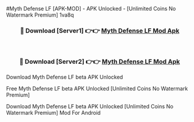 #Myth Defense LF [APK-MOD] - APK Unlocked - [Unlimited Coins No Watermark Premium] 1va8q



<div align="center">

<h3>🔴 Download [Server1] 👉👉 <a href="https://momento.my/?title=Myth_Defense_LF">Myth Defense LF Mod Apk</a></h3><br>

<h3>🔴 Download [Server2] 👉👉 <a href="https://momento.my/?title=Myth_Defense_LF">Myth Defense LF Mod Apk</a></h3>
</div>



Download Myth Defense LF beta APK Unlocked

Free Myth Defense LF beta APK Unlocked [Unlimited Coins No Watermark Premium]

Download Myth Defense LF beta APK Unlocked [Unlimited Coins No Watermark Premium] Mod For Android
